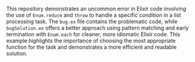 This repository demonstrates an uncommon error in Elixir code involving the use of `Enum.reduce` and `throw` to handle a specific condition in a list processing task. The `bug.ex` file contains the problematic code, while `bugSolution.ex` offers a better approach using pattern matching and early termination with `Enum.each` for cleaner, more idiomatic Elixir code. This example highlights the importance of choosing the most appropriate function for the task and demonstrates a more efficient and readable solution.